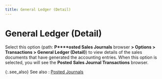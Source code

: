 ```yaml
---
title: General Ledger (Detail)
---
```


# General Ledger (Detail)


Select this option (path: **P****osted Sales Journals** browser **&gt; Options &gt; Transactions &gt; General Ledger (Detail)**) to view details of the sales documents that have generated the accounting entries. When this option is selected, you will see the **Posted** **Sales Journal Transactions** browser.


{:.see_also}
See also
: [Posted Journals]({{site.acc_baseurl}}/misc/posted_journals_sales_journals_browser_option.html)
